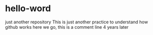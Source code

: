# hello-word
just another repository
This is just another practice to understand how github works
here we go, this is a comment line 4 years later
